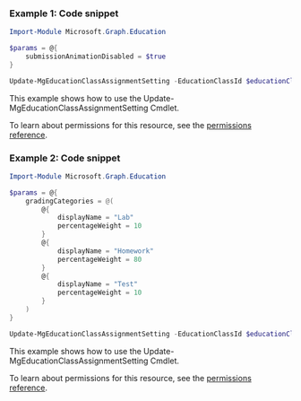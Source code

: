 ### Example 1: Code snippet

```powershellImport-Module Microsoft.Graph.Education

$params = @{
	submissionAnimationDisabled = $true
}

Update-MgEducationClassAssignmentSetting -EducationClassId $educationClassId -BodyParameter $params
```
This example shows how to use the Update-MgEducationClassAssignmentSetting Cmdlet.
To learn about permissions for this resource, see the [permissions reference](/graph/permissions-reference).

### Example 2: Code snippet

```powershellImport-Module Microsoft.Graph.Education

$params = @{
	gradingCategories = @(
		@{
			displayName = "Lab"
			percentageWeight = 10
		}
		@{
			displayName = "Homework"
			percentageWeight = 80
		}
		@{
			displayName = "Test"
			percentageWeight = 10
		}
	)
}

Update-MgEducationClassAssignmentSetting -EducationClassId $educationClassId -BodyParameter $params
```
This example shows how to use the Update-MgEducationClassAssignmentSetting Cmdlet.
To learn about permissions for this resource, see the [permissions reference](/graph/permissions-reference).


